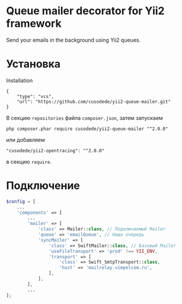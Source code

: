# Queue mailer decorator for Yii2 framework
Send your emails in the background using Yii2 queues.

# Установка

Installation

```
{
	"type": "vcs",
	"url": "https://github.com/cusodede/yii2-queue-mailer.git"
}
```

В секцию `repositories` файла `composer.json`, затем запускаем

```
php composer.phar require cusodede/yii2-queue-mailer "^2.0.0"
```

или добавляем

```
"cusodede/yii2-opentracing": "^2.0.0"
```

в секцию `require`.

# Подключение

```php
$config = [
	...
	'components' => [
		...
		'mailer' => [
			'class' => Mailer::class, // Подключаемый Mailer
			'queue' => 'emailQueue', // Наша очередь
			'syncMailer' => [
				'class' => SwiftMailer::class, // Базовый Mailer
				'useFileTransport' => 'prod' !== YII_ENV,
				'transport' => [
					'class' => Swift_SmtpTransport::class,
					'host' => 'mailrelay.vimpelcom.ru',
				],
			],
		],
		...
];
```
